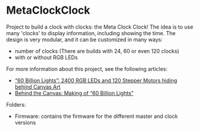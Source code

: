 # MetaClockClock
Project to build a clock with clocks: the Meta Clock Clock!
The idea is to use many 'clocks' to display information, including showing the time. The design is very modular, and it can be customized in many ways:
- number of clocks (There are builds with 24, 60 or even 120 clocks)
- with or without RGB LEDs

For more information about this project, see the following articles:
- [“60 Billion Lights”: 2400 RGB LEDs and 120 Stepper Motors hiding behind Canvas Art](https://mcuoneclipse.com/2020/05/24/60-billion-lights-2400-rgb-leds-and-120-stepper-motors-hiding-behind-canvas-art/)
- [Behind the Canvas: Making of “60 Billion Lights”](https://mcuoneclipse.com/2020/06/07/behind-the-canvas-making-of-60-billion-lights/)



Folders:
- Firmware: contains the firmware for the different master and clock versions

